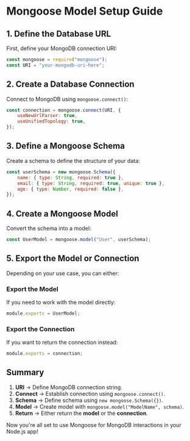 # Mongoose Model Setup Guide

## 1. Define the Database URL
First, define your MongoDB connection URI:

```javascript
const mongoose = require("mongoose");
const URI = "your-mongodb-uri-here";
```

## 2. Create a Database Connection
Connect to MongoDB using `mongoose.connect()`:

```javascript
const connection = mongoose.connect(URI, {
    useNewUrlParser: true,
    useUnifiedTopology: true,
});
```

## 3. Define a Mongoose Schema
Create a schema to define the structure of your data:

```javascript
const userSchema = new mongoose.Schema({
    name: { type: String, required: true },
    email: { type: String, required: true, unique: true },
    age: { type: Number, required: false },
});
```

## 4. Create a Mongoose Model
Convert the schema into a model:

```javascript
const UserModel = mongoose.model("User", userSchema);
```

## 5. Export the Model or Connection
Depending on your use case, you can either:

### Export the Model
If you need to work with the model directly:

```javascript
module.exports = UserModel;
```

### Export the Connection
If you want to return the connection instead:

```javascript
module.exports = connection;
```

## Summary
1. **URI** → Define MongoDB connection string.
2. **Connect** → Establish connection using `mongoose.connect()`.
3. **Schema** → Define schema using `new mongoose.Schema({})`.
4. **Model** → Create model with `mongoose.model("ModelName", schema)`.
5. **Return** → Either return the **model** or the **connection**.

Now you're all set to use Mongoose for MongoDB interactions in your Node.js app!

